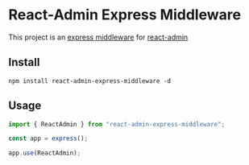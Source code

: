 # React-Admin Express Middleware

This project is an [express middleware](https://expressjs.com/en/guide/using-middleware.html)
for [react-admin](https://github.com/marmelab/react-admin)

## Install

`npm install react-admin-express-middleware -d`

## Usage

```js
import { ReactAdmin } from "react-admin-express-middleware";

const app = express();

app.use(ReactAdmin);
```
